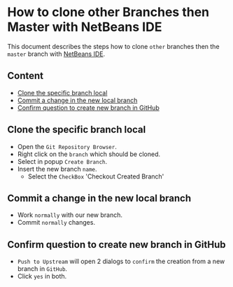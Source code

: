 How to clone other Branches then Master with NetBeans IDE
===

This document describes the steps how to clone `other` branches then the `master`
branch with [NetBeans IDE].



Content
---

* [Clone the specific branch local](#CloneSpecificBranchLocal)
* [Commit a change in the new local branch](#CommitChangeInNewLocalBranch)
* [Confirm question to create new branch in GitHub](#ConfirmQuestionNewBranchInGitHub)



Clone the specific branch local<a name="CloneSpecificBranchLocal" />
---

* Open the `Git Repository Browser`.
* Right click on the `branch` which should be cloned.
* Select in popup `Create Branch`.
* Insert the new branch `name`.
    - Select the `CheckBox` 'Checkout Created Branch'



Commit a change in the new local branch<a name="CommitChangeInNewLocalBranch" />
---

* Work `normally` with our new branch.
* Commit `normally` changes.



Confirm question to create new branch in GitHub<a name="ConfirmQuestionNewBranchInGitHub" />
---

* `Push to Upstream` will open 2 dialogs to `confirm` the creation from a new 
  branch in `GitHub`.
* Click `yes` in both.



[//]: # (Links)
[NetBeans IDE]:https://netbeans.org/


